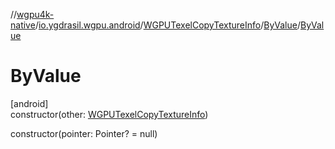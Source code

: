 //[wgpu4k-native](../../../../index.md)/[io.ygdrasil.wgpu.android](../../index.md)/[WGPUTexelCopyTextureInfo](../index.md)/[ByValue](index.md)/[ByValue](-by-value.md)

# ByValue

[android]\
constructor(other: [WGPUTexelCopyTextureInfo](../index.md))

constructor(pointer: Pointer? = null)